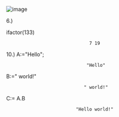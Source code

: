 ![image](https://github.com/user-attachments/assets/a2dc57aa-a189-4008-9075-557ee76f5f65)

6.)

ifactor(133)

                                   7 19
10.)
A:="Hello";

                                  "Hello"

B:=" world!"

                                 " world!"

C:= A.B

                              "Hello world!"
